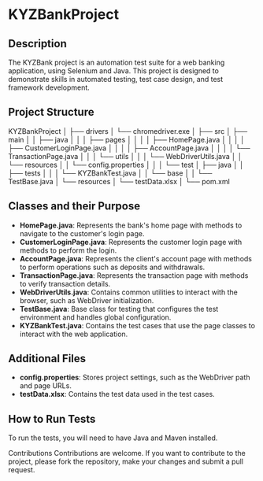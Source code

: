 # KYZBankProject

## Description
The KYZBank project is an automation test suite for a web banking application, using Selenium and Java. This project is designed to demonstrate skills in automated testing, test case design, and test framework development.

## Project Structure
KYZBankProject │ ├── drivers │ └── chromedriver.exe │ ├── src │ ├── main │ │ ├── java │ │ │ ├── pages │ │ │ │ ├── HomePage.java │ │ │ │ ├── CustomerLoginPage.java │ │ │ │ ├── AccountPage.java │ │ │ │ └── TransactionPage.java │ │ │ └── utils │ │ │ └── WebDriverUtils.java │ │ └── resources │ │ └── config.properties │ │ │ └── test │ ├── java │ │ ├── tests │ │ │ └── KYZBankTest.java │ │ └── base │ │ └── TestBase.java │ └── resources │ └── testData.xlsx │ └── pom.xml

## Classes and their Purpose

- **HomePage.java**: Represents the bank's home page with methods to navigate to the customer's login page.
- **CustomerLoginPage.java**: Represents the customer login page with methods to perform the login.
- **AccountPage.java**: Represents the client's account page with methods to perform operations such as deposits and withdrawals.
- **TransactionPage.java**: Represents the transaction page with methods to verify transaction details.
- **WebDriverUtils.java**: Contains common utilities to interact with the browser, such as WebDriver initialization.
- **TestBase.java**: Base class for testing that configures the test environment and handles global configuration.
- **KYZBankTest.java**: Contains the test cases that use the page classes to interact with the web application.

## Additional Files

- **config.properties**: Stores project settings, such as the WebDriver path and page URLs.
- **testData.xlsx**: Contains the test data used in the test cases.

## How to Run Tests

To run the tests, you will need to have Java and Maven installed.

Contributions
Contributions are welcome. If you want to contribute to the project, please fork the repository, make your changes and submit a pull request.

